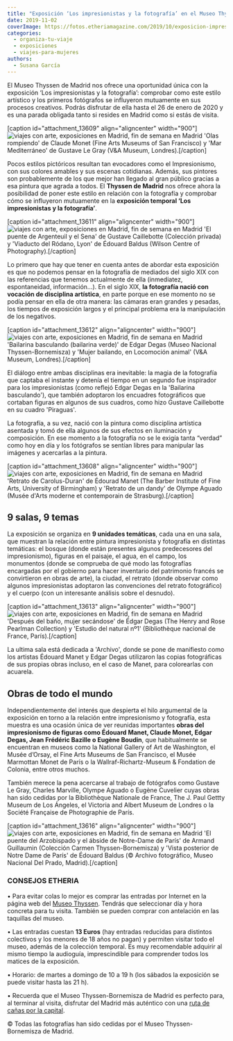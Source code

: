 ```yaml
---
title: "Exposición ‘Los impresionistas y la fotografía’ en el Museo Thyssen de Madrid"
date: 2019-11-02
coverImage: https://fotos.etheriamagazine.com/2019/10/exposicion-impresionistas-fotografia-personas-paisaje.jpg
categories: 
  - organiza-tu-viaje
  - exposiciones
  - viajes-para-mujeres
authors: 
  - Susana García
---
```


El Museo Thyssen de Madrid nos ofrece una oportunidad única con la exposición ‘Los 
impresionistas y la fotografía’: comprobar como este estilo artístico y los primeros 
fotógrafos se influyeron mutuamente en sus procesos creativos. Podrás disfrutar de ella 
hasta el 26 de enero de 2020 y es una parada obligada tanto si resides en Madrid como si 
estás de visita. 

\[caption id="attachment\_13609" align="aligncenter" width="900"\]![viajes con arte, exposiciones en Madrid, fin de semana en Madrid](https://fotos.etheriamagazine.com/2019/10/Exposicion-impresionistas-fotografia-mar.jpg "'Olas rompiendo' de Claude Monet (Fine Arts Museums of San Francisco) y 'Mar Mediterráneo' de Gustave Le Gray (Victoria and Albert Museum, Londres).") 'Olas rompiendo' de Claude Monet (Fine Arts Museums of San Francisco) y 'Mar Mediterráneo' de Gustave Le Gray (V&A Museum, Londres).\[/caption\]

Pocos estilos pictóricos resultan tan evocadores como el Impresionismo, con sus colores amables y sus escenas cotidianas. Además, sus pintores son probablemente de los que mejor han llegado al gran público gracias a esa pintura que agrada a todos. El **Thyssen de Madrid** nos ofrece ahora la posibilidad de poner este estilo en relación con la fotografía y comprobar cómo se influyeron mutuamente en la **exposición temporal ‘Los impresionistas y la fotografía’**.

\[caption id="attachment\_13611" align="aligncenter" width="900"\]![viajes con arte, exposiciones en Madrid, fin de semana en Madrid](https://fotos.etheriamagazine.com/2019/10/exposicion-impresionistas-fotografia-puentes.jpg "'El puente de Argenteuil y el Sena' de Gustave Caillebotte (Colección privada) y 'Viaducto del Ródano, Lyon' de Édouard Baldus (Wilson Centre of Photography).") 'El puente de Argenteuil y el Sena' de Gustave Caillebotte (Colección privada) y 'Viaducto del Ródano, Lyon' de Édouard Baldus (Wilson Centre of Photography).\[/caption\]

Lo primero que hay que tener en cuenta antes de abordar esta exposición es que no podemos pensar en la fotografía de mediados del siglo XIX con las referencias que tenemos actualmente de ella (inmediatez, espontaneidad, información…). En el siglo XIX, **la fotografía nació con vocación de disciplina artística**, en parte porque en ese momento no se podía pensar en ella de otra manera: las cámaras eran grandes y pesadas, los tiempos de exposición largos y el principal problema era la manipulación de los negativos.

\[caption id="attachment\_13612" align="aligncenter" width="900"\]![viajes con arte, exposiciones en Madrid, fin de semana en Madrid](https://fotos.etheriamagazine.com/2019/10/Exposicion-thyssen-impresionistas-fotografia-bailarinas.jpg "'Bailarina basculando (bailarina verde)' de Edgar Degas (Museo Nacional Thyssen-Bornemisza) y 'Mujer bailando, en Locomoción animal' (Victoria and Albert Museum, Londres).") 'Bailarina basculando (bailarina verde)' de Edgar Degas (Museo Nacional Thyssen-Bornemisza) y 'Mujer bailando, en Locomoción animal' (V&A Museum, Londres).\[/caption\]

El diálogo entre ambas disciplinas era inevitable: la magia de la fotografía que captaba el instante y detenía el tiempo en un segundo fue inspirador para los impresionistas (como reflejó Edgar Degas en la 'Bailarina basculando'), que también adoptaron los encuadres fotográficos que cortaban figuras en algunos de sus cuadros, como hizo Gustave Caillebotte en su cuadro 'Piraguas'.

La fotografía, a su vez, nació con la pintura como disciplina artística asentada y tomó de ella algunos de sus efectos en iluminación y composición. En ese momento a la fotografía no se le exigía tanta “verdad” como hoy en día y los fotógrafos se sentían libres para manipular las imágenes y acercarlas a la pintura.

\[caption id="attachment\_13608" align="aligncenter" width="900"\]![viajes con arte, exposiciones en Madrid, fin de semana en Madrid](https://fotos.etheriamagazine.com/2019/10/exposicion-impresionistas-fotografia-figuras.jpg "'Retrato de Carolus-Duran' de Édourad Manet (The Barber Institute of Fine Arts, University of Birmingham) y 'Retrato de un dandy' de Olympe Aguado (Musée d'Arts moderne et contemporain de Strasburg).") 'Retrato de Carolus-Duran' de Édourad Manet (The Barber Institute of Fine Arts, University of Birmingham) y 'Retrato de un dandy' de Olympe Aguado (Musée d'Arts moderne et contemporain de Strasburg).\[/caption\]

## 9 salas, 9 temas

La exposición se organiza en **9 unidades temáticas**, cada una en una sala, que muestran la relación entre pintura impresionista y fotografía en distintas temáticas: el bosque (donde están presentes algunos predecesores del impresionismo), figuras en el paisaje, el agua, en el campo, los monumentos (donde se comprueba de qué modo las fotografías encargadas por el gobierno para hacer inventario del patrimonio francés se convirtieron en obras de arte), la ciudad, el retrato (donde observar como algunos impresionistas adoptaron las convenciones del retrato fotográfico) y el cuerpo (con un interesante análisis sobre el desnudo).

\[caption id="attachment\_13613" align="aligncenter" width="900"\]![viajes con arte, exposiciones en Madrid, fin de semana en Madrid](https://fotos.etheriamagazine.com/2019/10/Exposicion-thyssen-impresionistas-fotografia-cuerpo.jpg "'Después del baño, mujer secándose' de Édgar Degas (The Henry and Rose Pearlman Collection) y 'Estudio del natural nº1' (Bibliothèque nacional de France, París).") 'Después del baño, mujer secándose' de Édgar Degas (The Henry and Rose Pearlman Collection) y 'Estudio del natural nº1' (Bibliothèque nacional de France, París).\[/caption\]

La ultima sala está dedicada a 'Archivo', donde se pone de manifiesto como los artistas Édouard Manet y Edgar Degas utilizaron las copias fotográficas de sus propias obras incluso, en el caso de Manet, para colorearlas con acuarela.

## Obras de todo el mundo

Independientemente del interés que despierta el hilo argumental de la exposición en torno a la relación entre impresionismo y fotografía, esta muestra es una ocasión única de ver reunidas importantes **obras del impresionismo de figuras como Édouard Manet, Claude Monet, Edgar Degas, Jean Frédéric Bazille o Eugène Boudin**, que habitualmente se encuentran en museos como la National Gallery of Art de Washington, el Musée d’Orsay, el Fine Arts Museums de San Francisco, el Musée Marmottan Monet de París o la Wallraf-Richartz-Museum & Fondation de Colonia, entre otros muchos.

También merece la pena acercarse al trabajo de fotógrafos como Gustave Le Gray, Charles Marville, Olympe Aguado o Eugène Cuvelier cuyas obras han sido cedidas por la Bibliothèque Nationale de France, The J. Paul Gettty Museum de Los Ángeles, el Victoria and Albert Museum de Londres o la Société Française de Photographie de París.

\[caption id="attachment\_13616" align="aligncenter" width="900"\]![viajes con arte, exposiciones en Madrid, fin de semana en Madrid](https://fotos.etheriamagazine.com/2019/10/exposicion-thyssen-impresionistas-fotografia-edificios.jpg "'El puente del Arzobispado y el ábside de Notre-Dame de París' de Armand Guillaumin (Colección Carmen Thyssen-Bornemisza) y 'Vista posterior de Notre Dame de París' de Édouard Baldus (© Archivo fotográfico, Museo Nacional Del Prado, Madrid).") 'El puente del Arzobispado y el ábside de Notre-Dame de París' de Armand Guillaumin (Colección Carmen Thyssen-Bornemisza) y 'Vista posterior de Notre Dame de París' de Édouard Baldus (© Archivo fotográfico, Museo Nacional Del Prado, Madrid).\[/caption\]

### CONSEJOS ETHERIA

• Para evitar colas lo mejor es comprar las entradas por Internet en la página web del [Museo Thyssen](https://www.museothyssen.org/exposiciones/impresionistas-fotografia). Tendrás que seleccionar día y hora concreta para tu visita. También se pueden comprar con antelación en las taquillas del museo.

• Las entradas cuestan **13 Euros** (hay entradas reducidas para distintos colectivos y los menores de 18 años no pagan) y permiten visitar todo el museo, además de la colección temporal. Es muy recomendable adquirir al mismo tiempo la audioguía, imprescindible para comprender todos los matices de la exposición.

• Horario: de martes a domingo de 10 a 19 h (los sábados la exposición se puede visitar hasta las 21 h).

• Recuerda que el Museo Thyssen-Bornemisza de Madrid es perfecto para, al terminar al visita, disfrutar del Madrid más auténtico con una [ruta de cañas por la capital](https://etheriamagazine.com/2018/12/28/de-canas-por-el-madrid-de-los-austrias-y-de-las-letras/).

© Todas las fotografías han sido cedidas por el Museo Thyssen-Bornemisza de Madrid.
